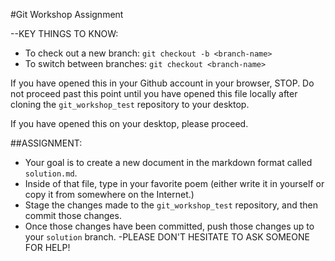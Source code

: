 #Git Workshop Assignment

--KEY THINGS TO KNOW:
- To check out a new branch: `git checkout -b <branch-name>`
- To switch between branches: `git checkout <branch-name>`

If you have opened this in your Github account in your browser, STOP. Do not proceed past this point until you have opened this file locally after cloning the `git_workshop_test` repository to your desktop.

If you have opened this on your desktop, please proceed.

##ASSIGNMENT:
- Your goal is to create a new document in the markdown format called `solution.md`. 
- Inside of that file, type in your favorite poem (either write it in yourself or copy it from somewhere on the Internet.)
- Stage the changes made to the `git_workshop_test` repository, and then commit those changes.
- Once those changes have been committed, push those changes up to your `solution` branch.
-PLEASE DON'T HESITATE TO ASK SOMEONE FOR HELP! 
